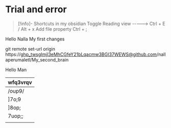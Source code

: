 #  Trial and error

> [!info]- Shortcuts in my obsidian
> Toggle Reading view -----> Ctrl + E / Alt + x
> Add file property Ctrl + ;





Hello Nalla My first changes 

git remote set-url origin https://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@github.com/nallaperumaletl/My_second_brain


Hello Man




| wfq3vrqv |
| -------- |
| /oup9/   |
| ]7o;9    |
| ]8op;    |
| 7uop;;   |
|          |